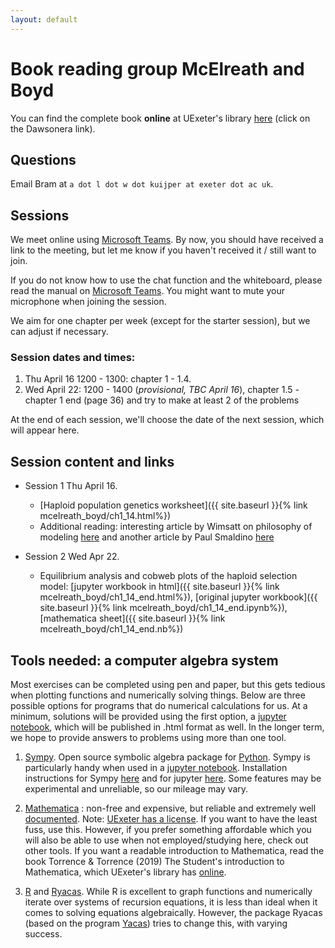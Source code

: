 ```yaml
---
layout: default
---
```


# Book reading group McElreath and Boyd 
You can find the complete book **online** at UExeter's library [here](http://encore.exeter.ac.uk/iii/encore/record/C__Rb3552240?lang=eng) (click on the Dawsonera link).

## Questions
Email Bram at `a dot l dot w dot kuijper at exeter dot ac uk`.

## Sessions
We meet online using [Microsoft Teams](https://products.office.com/en-gb/microsoft-teams/download-app). By now, you should have received a link to the meeting, but let me know if you haven't received it / still want to join.

If you do not know how to use the chat function and the whiteboard, please read the manual on [Microsoft Teams](https://www.exeter.ac.uk/it/teams/). You might want to mute your microphone when joining the session. 

We aim for one chapter per week (except for the starter session), but we can adjust if necessary. 


### Session dates and times:
1. Thu April 16 1200 - 1300: chapter 1 - 1.4. 
2. Wed April 22: 1200 - 1400 (*provisional, TBC April 16*), chapter 1.5 - chapter 1 end (page 36) and try to make at least 2 of the problems 

At the end of each session, we'll choose the date of the next session, which will appear here.


## Session content and links
* Session 1 Thu April 16. 
    - [Haploid population genetics worksheet]({{ site.baseurl }}{% link mcelreath_boyd/ch1_14.html%})
    - Additional reading: interesting article by Wimsatt on philosophy of modeling [here](http://mechanism.ucsd.edu/teaching/models/Wimsatt.falsemodels.pdf) and another article by Paul Smaldino [here](http://smaldino.com/wp/wp-content/uploads/2017/01/Smaldino2017-ModelsAreStupid.pdf)

* Session 2 Wed Apr 22.
    - Equilibrium analysis and cobweb plots of the haploid selection model: [jupyter workbook in html]({{ site.baseurl }}{% link mcelreath_boyd/ch1_14_end.html%}), [original jupyter workbook]({{ site.baseurl }}{% link mcelreath_boyd/ch1_14_end.ipynb%}), [mathematica sheet]({{ site.baseurl }}{% link mcelreath_boyd/ch1_14_end.nb%})


## Tools needed: a computer algebra system
Most exercises can be completed using pen and paper, but this gets tedious when plotting functions and numerically solving things. Below are three possible options for programs that do numerical calculations for us. At a minimum, solutions will be provided using the first option, a [jupyter notebook](https://jupyter.org/), which will be published in .html format as well. In the longer term, we hope to provide answers to problems using more than one tool.

1. [Sympy](https://www.sympy.org/en/index.html). Open source symbolic algebra package for [Python](https://www.python.org/). Sympy is particularly handy when used in a [jupyter notebook](https://jupyter.org/). Installation instructions for Sympy [here](https://docs.sympy.org/latest/install.html) and for jupyter [here](https://jupyter.readthedocs.io/en/latest/install.html). Some features may be experimental and unreliable, so our mileage may vary. 

2. [Mathematica](https://www.wolfram.com/mathematica/) : non-free and expensive, but reliable and extremely well [documented](https://reference.wolfram.com/language/). Note: [UExeter has a license](https://www.exeter.ac.uk/it/new/softwarecatalogue/mathematica/). If you want to have the least fuss, use this. However, if you prefer something affordable which you will also be able to use when not employed/studying here, check out other tools. If you want a readable introduction to Mathematica, read the book Torrence & Torrence (2019) The Student's introduction to Mathematica, which UExeter's library has [online](http://encore.exeter.ac.uk/iii/encore/record/C__Rb4003689?lang=eng).

3. [R](https://cran.r-project.org/) and [Ryacas](https://cran.r-project.org/web/packages/Ryacas/index.html). While R is excellent to graph functions and numerically iterate over systems of recursion equations, it is less than ideal when it comes to solving equations algebraically. However, the package Ryacas (based on the program [Yacas](http://www.yacas.org)) tries to change this, with varying success. 


